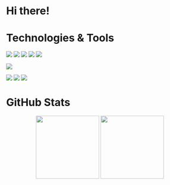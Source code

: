 <h1>Hi there!</h1> 

<h1>Technologies & Tools</h1>

<!-- ![](https://img.shields.io/badge/TypeScript-informational?style=flat-square&logo=typescript&logoColor=ffffff&color=007acc) -->
![](https://img.shields.io/badge/JavaScript-informational?style=flat-square&logo=javascript&logoColor=323330&color=f0db4f)
![](https://img.shields.io/badge/Node.JS-informational?style=flat-square&logo=node.js&logoColor=ffffff&color=3c873a)
![](https://img.shields.io/badge/HTML-informational?style=flat-square&logo=html5&logoColor=ffffff&color=E44D26)
![](https://img.shields.io/badge/CSS-informational?style=flat-square&logo=css3&logoColor=ffffff&color=25A1E1)
![](https://img.shields.io/badge/React-informational?style=flat-square&logo=react&logoColor=ffffff&color=066d89)
<!-- ![](https://img.shields.io/badge/React%20Native-informational?style=flat-square&logo=react&logoColor=36dff8&color=2d415c) -->
<!-- ![](https://img.shields.io/badge/Next.JS-informational?style=flat-square&logo=next.js&logoColor=ffffff&color=000000) -->
<!-- ![](https://img.shields.io/badge/Fastify-informational?style=flat-square&logo=fastify&logoColor=ffffff&color=000000) -->
![](https://img.shields.io/badge/Webpack-informational?style=flat-square&logo=webpack&logoColor=ffffff&color=1c78c0)
<!-- ![](https://img.shields.io/badge/C%20Sharp-informational?style=flat-square&logo=c-sharp&logoColor=8993be&color=2B2E3A) -->
<!-- ![](https://img.shields.io/badge/PHP-informational?style=flat-square&logo=php&logoColor=8993be&color=2B2E3A) -->
<!-- ![](https://img.shields.io/badge/PostgreSQL-informational?style=flat-square&logo=postgresql&logoColor=ffffff&color=336791) -->
<!-- ![](https://img.shields.io/badge/MySQL-informational?style=flat-square&logo=mysql&logoColor=ffffff&color=007D7D) -->
<!-- ![](https://img.shields.io/badge/MongoDB-informational?style=flat-square&logo=mongodb&logoColor=ffffff&color=3FA037) -->
![](https://img.shields.io/badge/VS%20Code-informational?style=flat-square&logo=visual-studio-code&logoColor=white&color=007acc)
![](https://img.shields.io/badge/Git-informational?style=flat-square&logo=git&logoColor=ffffff&color=bc4420)
![](https://img.shields.io/badge/Figma-informational?style=flat-square&logo=figma&logoColor=ffffff&color=5551ff)

<h1> GitHub Stats</h1>

<div align="center">
  <img height="170em" src="https://github-readme-stats.vercel.app/api?username=fleffy&layout=compact&show_icons=true&theme=white&icon_color=2a84ea&hide_border=true&bg_color=00000000&text_color=2a84ea" />
  <img height="170em" src="https://github-readme-stats.vercel.app/api/top-langs/?username=fleffy&layout=compact&theme=white&icon_color=2a84ea&hide_border=true&bg_color=00000000&text_color=2a84ea" />
</div>
